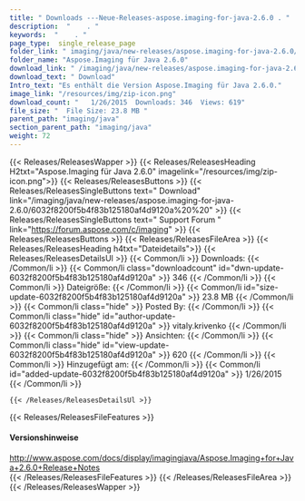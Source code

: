 ```yaml
---
title: " Downloads ---Neue-Releases-aspose.imaging-for-java-2.6.0 . "
description:  "    . " 
keywords:  "    . " 
page_type:  single_release_page
folder_link: " imaging/java/new-releases/aspose.imaging-for-java-2.6.0/"
folder_name: "Aspose.Imaging für Java 2.6.0"
download_link: " /imaging/java/new-releases/aspose.imaging-for-java-2.6.0/6032f8200f5b4f83b125180af4d9120a"
download_text: " Download"
Intro_text: "Es enthält die Version Aspose.Imaging für Java 2.6.0."
image_link: "/resources/img/zip-icon.png"
download_count: "   1/26/2015  Downloads: 346  Views: 619"
file_size: "  File Size: 23.8 MB "
parent_path: "imaging/java"
section_parent_path: "imaging/java"
weight: 72
---
```


{{< Releases/ReleasesWapper >}}
  {{< Releases/ReleasesHeading H2txt="Aspose.Imaging für Java 2.6.0" imagelink="/resources/img/zip-icon.png">}}
  {{< Releases/ReleasesButtons >}}
    {{< Releases/ReleasesSingleButtons text=" Download" link="/imaging/java/new-releases/aspose.imaging-for-java-2.6.0/6032f8200f5b4f83b125180af4d9120a%20%20" >}}
    {{< Releases/ReleasesSingleButtons text=" Support Forum " link="https://forum.aspose.com/c/imaging" >}}
  {{< Releases/ReleasesButtons >}}
  {{< Releases/ReleasesFileArea >}}
    {{< Releases/ReleasesHeading h4txt="Dateidetails">}}
    {{< Releases/ReleasesDetailsUl >}}
            {{< Common/li >}} Downloads: {{< /Common/li >}}
      {{< Common/li class="downloadcount" id="dwn-update-6032f8200f5b4f83b125180af4d9120a" >}} 346 {{< /Common/li >}}
      {{< Common/li >}} Dateigröße: {{< /Common/li >}}
      {{< Common/li id="size-update-6032f8200f5b4f83b125180af4d9120a" >}} 23.8 MB {{< /Common/li >}} 
      {{< Common/li  class="hide" >}} Posted By: {{< /Common/li >}} 
      {{< Common/li class="hide" id="author-update-6032f8200f5b4f83b125180af4d9120a" >}} vitaly.krivenko {{< /Common/li >}}
      {{< Common/li class="hide" >}} Ansichten: {{< /Common/li >}}
      {{< Common/li class="hide" id="view-update-6032f8200f5b4f83b125180af4d9120a" >}} 620 {{< /Common/li >}}
      {{< Common/li >}} Hinzugefügt am: {{< /Common/li >}}
      {{< Common/li id="added-update-6032f8200f5b4f83b125180af4d9120a" >}} 1/26/2015 {{< /Common/li >}} 

    {{< /Releases/ReleasesDetailsUl >}}

  {{< Releases/ReleasesFileFeatures >}}
      <h4>Versionshinweise</h4><div> <a href="http://www.aspose.com/docs/display/imagingjava/Aspose.Imaging+for+Java+2.6.0+Release+Notes">http://www.aspose.com/docs/display/imagingjava/Aspose.Imaging+for+Java+2.6.0+Release+Notes</a></div>
  {{< /Releases/ReleasesFileFeatures >}}
 {{< /Releases/ReleasesFileArea >}}
{{< /Releases/ReleasesWapper >}}



